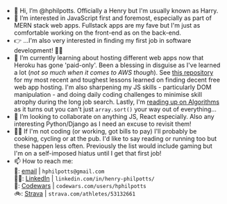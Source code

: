 - 👋 Hi, I’m @hphilpotts. Officially a Henry but I'm usually known as Harry.   
- 👀 I’m interested in JavaScript first and foremost, especially as part of MERN stack web apps. Fullstack apps are my fave but I'm just as comfortable working on the front-end as on the back-end.     
- 👉 ...I'm also very interested in finding my first job in software development! 🕵️‍♂️             
- 🌱 I’m currently learning about hosting different web apps now that Heroku has gone 'paid-only'. Been a blessing in disguise as I've learned a lot (_not so much when it comes to AWS though_). See [this repository](https://github.com/hphilpotts/Pokegotchi-Frontend-Project-4-General-Assembly-SEI-66-rehost) for my most recent and toughest lessons learned on finding decent free web app hosting. I'm also sharpening my JS skills - particularly DOM manipulation - and doing daily coding challenges to minimise skill atrophy during the long job search. Lastly, I'm [reading up on Algorithms](https://www.manning.com/books/grokking-algorithms) as it turns out you can't just `array.sort()` your way out of everything...               
- 💞️ I’m looking to collaborate on anything JS, React especially. Also any interesting Python/Django as I need an excuse to revisit them!    
- 👨‍💻 If I'm not coding (or working, got bills to pay) I'll probably be cooking, cycling or at the pub. I'd like to say reading or running too but these happen less often. Previously the list would include gaming but I'm on a self-imposed hiatus until I get that first job!   
- 📫 How to reach me:       
   📩: [email](mailto:hphilpotts@gmail.com) | `hphilpotts@gmail.com`   
   👨‍💼: [LinkedIn](https://www.linkedin.com/in/henry-philpotts/) | `linkedin.com/in/henry-philpotts/`    
   🥷: [Codewars](https://www.codewars.com/users/hphilpotts) | `codewars.com/users/hphilpotts`    
   🚲: [Strava](https://www.strava.com/athletes/53132661) | `strava.com/athletes/53132661`   

<!---
hphilpotts/hphilpotts is a ✨ special ✨ repository because its `README.md` (this file) appears on your GitHub profile.
You can click the Preview link to take a look at your changes.
--->
